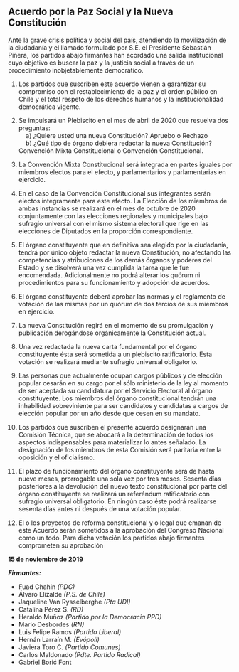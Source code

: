 ## Acuerdo por la Paz Social y la Nueva Constitución

Ante la grave crisis política y social del país, atendiendo la movilización de la ciudadanía y el llamado formulado por S.E. el Presidente Sebastián Piñera, los partidos abajo firmantes han acordado una salida institucional cuyo objetivo es buscar la paz y la justicia social a través de un procedimiento inobjetablemente democrático.

1. Los partidos que suscriben este acuerdo vienen a garantizar su compromiso con el restablecimiento de la paz y el orden público en Chile y el total respeto de los derechos humanos y la institucionalidad democrática vigente.

2. Se impulsará un Plebiscito en el mes de abril de 2020 que resuelva dos preguntas:  
    a) ¿Quiere usted una nueva Constitución? Apruebo o Rechazo  
    b) ¿Qué tipo de órgano debiera redactar la nueva Constitución? Convención Mixta Constitucional o Convención Constitucional.

3. La Convención Mixta Constitucional será integrada en partes iguales por miembros electos para el efecto, y parlamentarios y parlamentarias en ejercicio.

4. En el caso de la Convención Constitucional sus integrantes serán electos íntegramente para este efecto. La Elección de los miembros de ambas instancias se realizará en el mes de octubre de 2020 conjuntamente con las elecciones regionales y municipales bajo sufragio universal con el mismo sistema electoral que rige en las elecciones de Diputados en la proporción correspondiente.

5. El órgano constituyente que en definitiva sea elegido por la ciudadanía, tendrá por único objeto redactar la nueva Constitución, no afectando las competencias y atribuciones de los demás órganos y poderes del Estado y se disolverá una vez cumplida la tarea que le fue encomendada. Adicionalmente no podrá alterar los quórum ni procedimientos para su funcionamiento y adopción de acuerdos.

6. El órgano constituyente deberá aprobar las normas y el reglamento de votación de las mismas por un quórum de dos tercios de sus miembros en ejercicio.

7. La nueva Constitución regirá en el momento de su promulgación y publicación derogándose orgánicamente la Constitución actual.

8. Una vez redactada la nueva carta fundamental por el órgano constituyente ésta será sometida a un plebiscito ratificatorio. Esta votación se realizará mediante sufragio universal obligatorio.

9. Las personas que actualmente ocupan cargos públicos y de elección popular cesarán en su cargo por el sólo ministerio de la ley al momento de ser aceptada su candidatura por el Servicio Electoral al órgano constituyente. Los miembros del órgano constitucional tendrán una inhabilidad sobreviniente para ser candidatos y candidatas a cargos de elección popular por un año desde que cesen en su mandato.

10. Los partidos que suscriben el presente acuerdo designarán una Comisión Técnica, que se abocará a la determinación de todos los aspectos indispensables para materializar lo antes señalado. La designación de los miembros de esta Comisión será paritaria entre la oposición y el oficialismo.

11. El plazo de funcionamiento del órgano constituyente será de hasta nueve meses, prorrogable una sola vez por tres meses. Sesenta días posteriores a la devolución del nuevo texto constitucional por parte del órgano constituyente se realizará un referéndum ratificatorio con sufragio universal obligatorio. En ningún caso éste podrá realizarse sesenta días antes ni después de una votación popular.

12. El o los proyectos de reforma constitucional y o legal que emanan de este Acuerdo serán sometidos a la aprobación del Congreso Nacional como un todo. Para dicha votación los partidos abajo firmantes comprometen su aprobación

**15 de noviembre de 2019**

***Firmantes:***

- Fuad Chahin _(PDC)_
- Álvaro Elizalde _(P.S. de Chile)_
- Jaqueline Van Rysselberghe _(Pta UDI)_
- Catalina Pérez S. _(RD)_
- Heraldo Muñoz _(Partido por la Democracia PPD)_
- Mario Desbordes _(RN)_
- Luis Felipe Ramos _(Partido Liberal)_
- Hernán Larraín M. _(Evópoli)_
- Javiera Toro C. _(Partido Comunes)_
- Carlos Maldonado _(Pdte. Partido Radical)_
- Gabriel Borić Font